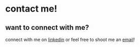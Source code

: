 # contact me!
## want to connect with me? 
connect with me on [linkedin](https://www.linkedin.com/in/dayoung-lee-/) or feel free to shoot me an [email](mailto:dayounglee526@gmail.com)!


